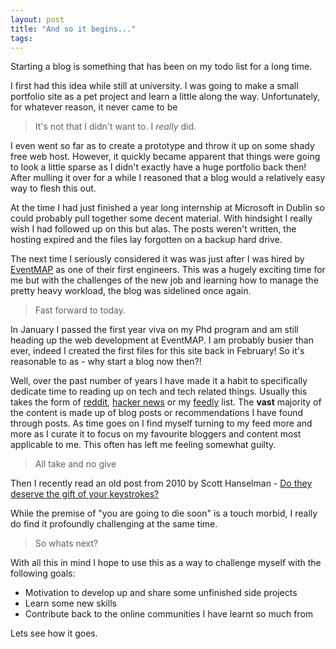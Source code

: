 ```yaml
---
layout: post
title: "And so it begins..."
tags:
---
```

Starting a blog is something that has been on my todo list for a long time. 

I first had this idea while still at university. I was going to make a small portfolio site as
a pet project and learn a little along the way. Unfortunately, for whatever reason, it never
came to be

> It's not that I didn't want to. I *really* did.

I even went so far as to create a prototype and throw it up on some shady free web host. However, it quickly became apparent that things were going to look a little sparse as I didn't exactly have a huge portfolio back then! After mulling it over for a while I reasoned that a blog would a relatively easy way to flesh this out. 

At the time I had just finished a year long internship at Microsoft in Dublin so could probably pull together some decent material.  With hindsight I really wish I had followed up on this but alas. The posts weren't written, the hosting expired and the files lay forgotten on a backup hard drive.

The next time I seriously considered it was was just after I was hired by [EventMAP](http://www.eventmapsolutions.com) as one of their first engineers. This was a hugely exciting time for me but with the challenges of the new job and learning how to manage the pretty heavy workload, the blog was sidelined once again.

> Fast forward to today. 

In January I passed the first year viva on my Phd program and am still heading up the web development at EventMAP. I am probably busier than ever, indeed I created the first files for this site back in February! 
So it's reasonable to as - why start a blog now then?!

Well, over the past number of years I have made it a habit to specifically dedicate time to reading up on tech and tech related things. Usually this takes the form of [reddit](http://www.reddit.com), [hacker news](http://news.ycombinator.com) or my [feedly](http://feedly.com) list. The **vast** majority of the content is made up of blog posts or recommendations I have found through posts. As time goes on I find myself
turning to my feed more and more as I curate it to focus on my favourite bloggers and content most applicable to me. This often has left me feeling somewhat guilty. 

> All take and no give

Then I recently read an old post from 2010 by Scott Hanselman - [Do they deserve the gift of your keystrokes?](http://www.hanselman.com/blog/DoTheyDeserveTheGiftOfYourKeystrokes.aspx)

While the premise of "you are going to die soon" is a touch morbid, I really do find it profoundly challenging at the same time.

> So whats next?

With all this in mind I hope to use this as a way to challenge myself with the following goals:

- Motivation to develop up and share some unfinished side projects
- Learn some new skills
- Contribute back to the online communities I have learnt so much from 

Lets see how it goes.